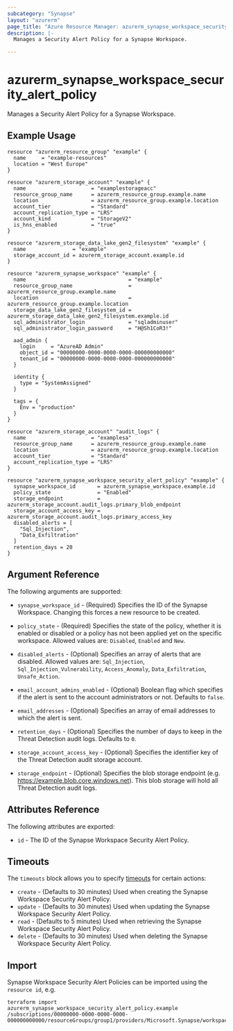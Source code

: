 ```yaml
---
subcategory: "Synapse"
layout: "azurerm"
page_title: "Azure Resource Manager: azurerm_synapse_workspace_security_alert_policy"
description: |-
  Manages a Security Alert Policy for a Synapse Workspace.

---
```


# azurerm_synapse_workspace_security_alert_policy

Manages a Security Alert Policy for a Synapse Workspace.

## Example Usage

```hcl
resource "azurerm_resource_group" "example" {
  name     = "example-resources"
  location = "West Europe"
}

resource "azurerm_storage_account" "example" {
  name                     = "examplestorageacc"
  resource_group_name      = azurerm_resource_group.example.name
  location                 = azurerm_resource_group.example.location
  account_tier             = "Standard"
  account_replication_type = "LRS"
  account_kind             = "StorageV2"
  is_hns_enabled           = "true"
}

resource "azurerm_storage_data_lake_gen2_filesystem" "example" {
  name               = "example"
  storage_account_id = azurerm_storage_account.example.id
}

resource "azurerm_synapse_workspace" "example" {
  name                                 = "example"
  resource_group_name                  = azurerm_resource_group.example.name
  location                             = azurerm_resource_group.example.location
  storage_data_lake_gen2_filesystem_id = azurerm_storage_data_lake_gen2_filesystem.example.id
  sql_administrator_login              = "sqladminuser"
  sql_administrator_login_password     = "H@Sh1CoR3!"

  aad_admin {
    login     = "AzureAD Admin"
    object_id = "00000000-0000-0000-0000-000000000000"
    tenant_id = "00000000-0000-0000-0000-000000000000"
  }

  identity {
    type = "SystemAssigned"
  }

  tags = {
    Env = "production"
  }
}

resource "azurerm_storage_account" "audit_logs" {
  name                     = "examplesa"
  resource_group_name      = azurerm_resource_group.example.name
  location                 = azurerm_resource_group.example.location
  account_tier             = "Standard"
  account_replication_type = "LRS"
}

resource "azurerm_synapse_workspace_security_alert_policy" "example" {
  synapse_workspace_id       = azurerm_synapse_workspace.example.id
  policy_state               = "Enabled"
  storage_endpoint           = azurerm_storage_account.audit_logs.primary_blob_endpoint
  storage_account_access_key = azurerm_storage_account.audit_logs.primary_access_key
  disabled_alerts = [
    "Sql_Injection",
    "Data_Exfiltration"
  ]
  retention_days = 20
}
```

## Argument Reference

The following arguments are supported:

* `synapse_workspace_id` - (Required) Specifies the ID of the Synapse Workspace. Changing this forces a new resource to be created.

* `policy_state` - (Required) Specifies the state of the policy, whether it is enabled or disabled or a policy has not been applied yet on the specific workspace. Allowed values are: `Disabled`, `Enabled` and `New`.

* `disabled_alerts` - (Optional) Specifies an array of alerts that are disabled. Allowed values are: `Sql_Injection`, `Sql_Injection_Vulnerability`, `Access_Anomaly`, `Data_Exfiltration`, `Unsafe_Action`.

* `email_account_admins_enabled` - (Optional) Boolean flag which specifies if the alert is sent to the account administrators or not. Defaults to `false`.

* `email_addresses` - (Optional) Specifies an array of email addresses to which the alert is sent.

* `retention_days` - (Optional) Specifies the number of days to keep in the Threat Detection audit logs. Defaults to `0`.

* `storage_account_access_key` - (Optional) Specifies the identifier key of the Threat Detection audit storage account.

* `storage_endpoint` - (Optional) Specifies the blob storage endpoint (e.g. <https://example.blob.core.windows.net>). This blob storage will hold all Threat Detection audit logs.

## Attributes Reference

The following attributes are exported:

* `id` - The ID of the Synapse Workspace Security Alert Policy.

## Timeouts

The `timeouts` block allows you to specify [timeouts](https://www.terraform.io/language/resources/syntax#operation-timeouts) for certain actions:

* `create` - (Defaults to 30 minutes) Used when creating the Synapse Workspace Security Alert Policy.
* `update` - (Defaults to 30 minutes) Used when updating the Synapse Workspace Security Alert Policy.
* `read` - (Defaults to 5 minutes) Used when retrieving the Synapse Workspace Security Alert Policy.
* `delete` - (Defaults to 30 minutes) Used when deleting the Synapse Workspace Security Alert Policy.

## Import

Synapse Workspace Security Alert Policies can be imported using the `resource id`, e.g.

```shell
terraform import azurerm_synapse_workspace_security_alert_policy.example  /subscriptions/00000000-0000-0000-0000-000000000000/resourceGroups/group1/providers/Microsoft.Synapse/workspaces/workspace1/securityAlertPolicies/Default
```
